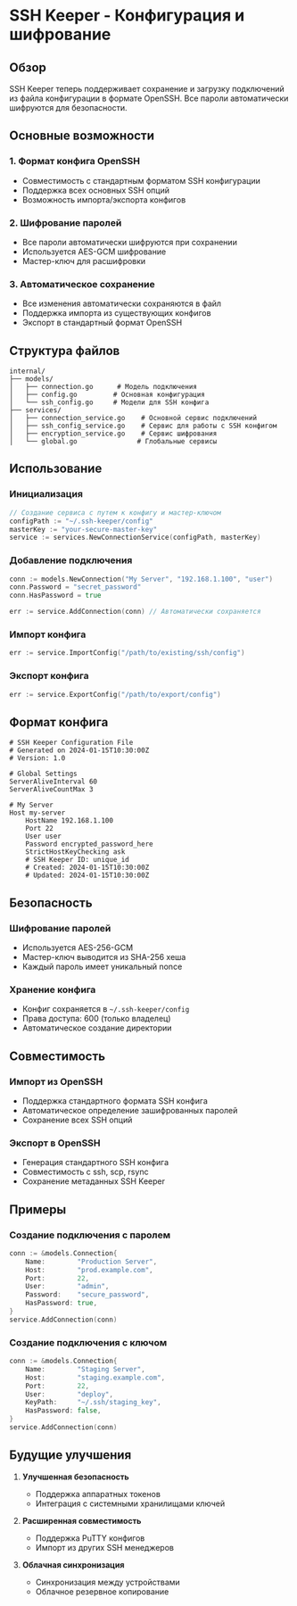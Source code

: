 # SSH Keeper - Конфигурация и шифрование

## Обзор

SSH Keeper теперь поддерживает сохранение и загрузку подключений из файла конфигурации в формате OpenSSH. Все пароли автоматически шифруются для безопасности.

## Основные возможности

### 1. Формат конфига OpenSSH

- Совместимость с стандартным форматом SSH конфигурации
- Поддержка всех основных SSH опций
- Возможность импорта/экспорта конфигов

### 2. Шифрование паролей

- Все пароли автоматически шифруются при сохранении
- Используется AES-GCM шифрование
- Мастер-ключ для расшифровки

### 3. Автоматическое сохранение

- Все изменения автоматически сохраняются в файл
- Поддержка импорта из существующих конфигов
- Экспорт в стандартный формат OpenSSH

## Структура файлов

```
internal/
├── models/
│   ├── connection.go      # Модель подключения
│   ├── config.go         # Основная конфигурация
│   └── ssh_config.go     # Модели для SSH конфига
├── services/
│   ├── connection_service.go    # Основной сервис подключений
│   ├── ssh_config_service.go    # Сервис для работы с SSH конфигом
│   ├── encryption_service.go    # Сервис шифрования
│   └── global.go               # Глобальные сервисы
```

## Использование

### Инициализация

```go
// Создание сервиса с путем к конфигу и мастер-ключом
configPath := "~/.ssh-keeper/config"
masterKey := "your-secure-master-key"
service := services.NewConnectionService(configPath, masterKey)
```

### Добавление подключения

```go
conn := models.NewConnection("My Server", "192.168.1.100", "user")
conn.Password = "secret_password"
conn.HasPassword = true

err := service.AddConnection(conn) // Автоматически сохраняется
```

### Импорт конфига

```go
err := service.ImportConfig("/path/to/existing/ssh/config")
```

### Экспорт конфига

```go
err := service.ExportConfig("/path/to/export/config")
```

## Формат конфига

```ssh
# SSH Keeper Configuration File
# Generated on 2024-01-15T10:30:00Z
# Version: 1.0

# Global Settings
ServerAliveInterval 60
ServerAliveCountMax 3

# My Server
Host my-server
    HostName 192.168.1.100
    Port 22
    User user
    Password encrypted_password_here
    StrictHostKeyChecking ask
    # SSH Keeper ID: unique_id
    # Created: 2024-01-15T10:30:00Z
    # Updated: 2024-01-15T10:30:00Z
```

## Безопасность

### Шифрование паролей

- Используется AES-256-GCM
- Мастер-ключ выводится из SHA-256 хеша
- Каждый пароль имеет уникальный nonce

### Хранение конфига

- Конфиг сохраняется в `~/.ssh-keeper/config`
- Права доступа: 600 (только владелец)
- Автоматическое создание директории

## Совместимость

### Импорт из OpenSSH

- Поддержка стандартного формата SSH конфига
- Автоматическое определение зашифрованных паролей
- Сохранение всех SSH опций

### Экспорт в OpenSSH

- Генерация стандартного SSH конфига
- Совместимость с ssh, scp, rsync
- Сохранение метаданных SSH Keeper

## Примеры

### Создание подключения с паролем

```go
conn := &models.Connection{
    Name:        "Production Server",
    Host:        "prod.example.com",
    Port:        22,
    User:        "admin",
    Password:    "secure_password",
    HasPassword: true,
}
service.AddConnection(conn)
```

### Создание подключения с ключом

```go
conn := &models.Connection{
    Name:        "Staging Server",
    Host:        "staging.example.com",
    Port:        22,
    User:        "deploy",
    KeyPath:     "~/.ssh/staging_key",
    HasPassword: false,
}
service.AddConnection(conn)
```

## Будущие улучшения

1. **Улучшенная безопасность**

   - Поддержка аппаратных токенов
   - Интеграция с системными хранилищами ключей

2. **Расширенная совместимость**

   - Поддержка PuTTY конфигов
   - Импорт из других SSH менеджеров

3. **Облачная синхронизация**
   - Синхронизация между устройствами
   - Облачное резервное копирование

